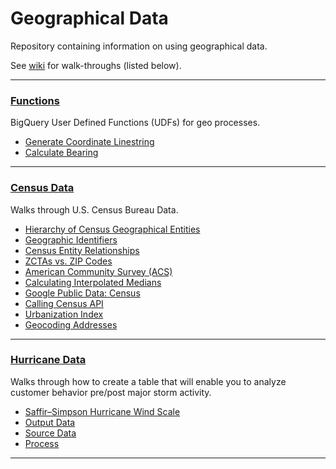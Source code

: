# Geographical Data


Repository containing information on using geographical data.

See [wiki](https://github.com/FaithAndren/Geo-Data/wiki) for walk-throughs (listed below).

***
### [Functions](https://github.com/FaithAndren/Geo-Data/wiki/UDFs) 

BigQuery User Defined Functions (UDFs) for geo processes.

* [Generate Coordinate Linestring](https://github.com/FaithAndren/Geo-Data/wiki/UDFs#generate-coordinate-linestring)
* [Calculate Bearing](https://github.com/FaithAndren/Geo-Data/wiki/UDFs#bearing)

***
### [Census Data](https://github.com/FaithAndren/Geo-Data/wiki/Census-Data) 

Walks through U.S. Census Bureau Data.

* [Hierarchy of Census Geographical Entities](https://github.com/FaithAndren/Geo-Data/wiki/Census-Data#hierarchy-of-census-geographical-entities)
* [Geographic Identifiers](https://github.com/FaithAndren/Geo-Data/wiki/Census-Data#geographic-identifiers)
* [Census Entity Relationships](https://github.com/FaithAndren/Geo-Data/wiki/Census-Data#entity-relationships)
* [ZCTAs vs. ZIP Codes](https://github.com/FaithAndren/Geo-Data/wiki/Census-Data#zctas-vs-zip-codes)
* [American Community Survey (ACS)](https://github.com/FaithAndren/Geo-Data/wiki/Census-Data#american-community-survey)
* [Calculating Interpolated Medians](https://github.com/FaithAndren/Geo-Data/wiki/Census-Data#interpolated-median)
* [Google Public Data: Census](https://github.com/FaithAndren/Geo-Data/wiki/Census-Data#google-public-data)
* [Calling Census API](https://github.com/FaithAndren/Geo-Data/wiki/Census-Data#calling-census-api)
* [Urbanization Index](https://github.com/FaithAndren/Geo-Data/wiki/Census-Data#urbanization-index)
* [Geocoding Addresses](https://github.com/FaithAndren/Geo-Data/wiki/Census-Data#geocoding-addresses)

***

### [Hurricane Data](https://github.com/FaithAndren/Geo-Data/wiki/Hurricane-Data) 

Walks through how to create a table that will enable you to analyze customer behavior pre/post major storm activity.

* [Saffir–Simpson Hurricane Wind Scale](https://github.com/FaithAndren/Geo-Data/wiki/Hurricane-Data#saffirsimpson-hurricane-wind-scale-sshws)
* [Output Data](https://github.com/FaithAndren/Geo-Data/wiki/Hurricane-Data#output-data)
* [Source Data](https://github.com/FaithAndren/Geo-Data/wiki/Hurricane-Data#source-data)
* [Process](https://github.com/FaithAndren/Geo-Data/wiki/Hurricane-Data#process)


***
<!--
Faith Andren
--->
